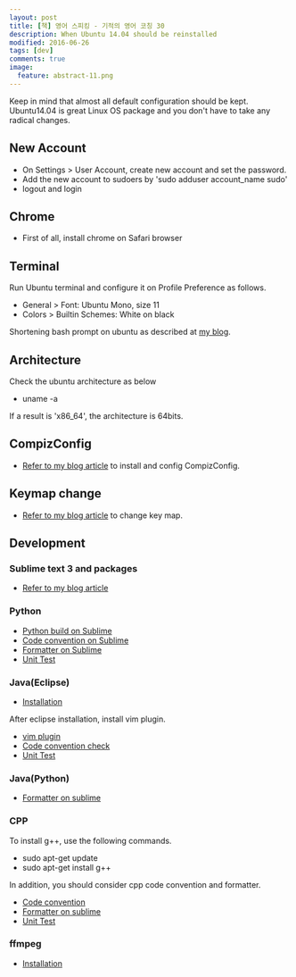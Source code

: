 ```yaml
---
layout: post
title: [책] 영어 스피킹 - 기적의 영어 코칭 30
description: When Ubuntu 14.04 should be reinstalled
modified: 2016-06-26
tags: [dev]
comments: true
image:
  feature: abstract-11.png
---
```

Keep in mind that almost all default configuration should be kept. Ubuntu14.04 is great Linux OS package and you don't have to take any radical changes.

## New Account

- On Settings > User Account, create new account and set the password.
- Add the new account to sudoers by 'sudo adduser account_name sudo'
- logout and login

## Chrome

- First of all, install chrome on Safari browser
 
## Terminal 

Run Ubuntu terminal and configure it on Profile Preference as follows.

- General > Font: Ubuntu Mono, size 11
- Colors > Builtin Schemes: White on black

Shortening bash prompt on ubuntu as described at [my blog](http://hochulshin.com/ubuntu-shortening-bash-prompt/).

## Architecture

Check the ubuntu architecture as below

- uname -a

If a result is 'x86_64', the architecture is 64bits.

## CompizConfig

- [Refer to my blog article](http://hochulshin.com/tool-ubuntu-winsplit-effect/) to install and config CompizConfig.

## Keymap change

- [Refer to my blog article](http://hochulshin.com/tools-ubuntu-capslock/) to change key map.

## Development

### Sublime text 3 and packages

- [Refer to my blog article](http://hochulshin.com/sublime-text3/)

### Python

- [Python build on Sublime](http://hochulshin.com/sublime-run-python3/)
- [Code convention on Sublime](http://hochulshin.com/python-code-convention/)
- [Formatter on Sublime](http://hochulshin.com/sublime-python-automatic-formatter/)
- [Unit Test](http://hochulshin.com/unittest-cpp-java-python/)

### Java(Eclipse)

- [Installation](http://www.krizna.com/ubuntu/install-eclipse-ubuntu-14-04/)

After eclipse installation, install vim plugin.

- [vim plugin](http://vrapper.sourceforge.net/documentation/?topic=basics)
- [Code convention check](http://hochulshin.com/java-coding-convention/)
- [Unit Test](http://hochulshin.com/unittest-cpp-java-python/)

### Java(Python)

- [Formatter on sublime](http://hochulshin.com/sublime-cpp-java-automatic-formatter/)

### CPP

To install g++, use the following commands.

- sudo apt-get update
- sudo apt-get install g++

In addition, you should consider cpp code convention and formatter.

- [Code convention](http://hochulshin.com/cpp-code-convention/)
- [Formatter on sublime](http://hochulshin.com/sublime-cpp-java-automatic-formatter/)
- [Unit Test](http://hochulshin.com/unittest-cpp-java-python/)

### ffmpeg

- [Installation](http://www.faqforge.com/linux/how-to-install-ffmpeg-on-ubuntu-14-04/)
